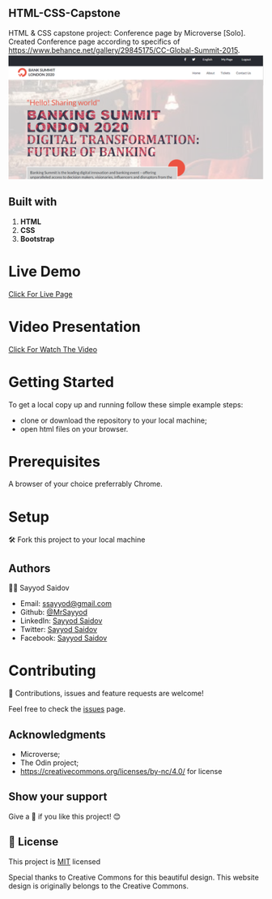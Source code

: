 ## HTML-CSS-Capstone
HTML &amp; CSS capstone project: Conference page by Microverse [Solo].
Created Conference page according to specifics of https://www.behance.net/gallery/29845175/CC-Global-Summit-2015.
![Capstone](/images/screenshot.png)

## Built with
1. **HTML**
2. **CSS**
3. **Bootstrap**

# Live Demo 
[Click For Live Page](https://raw.githack.com/MrSayyod/HTML-CSS-Capstone/example/index.html)

# Video Presentation
[Click For Watch The Video](https://www.loom.com)

# Getting Started
To get a local copy up and running follow these simple example steps:
- clone or download the repository to your local machine;
- open html files on your browser.

# Prerequisites
A browser of your choice preferrably Chrome.

# Setup
:hammer_and_wrench: Fork this project to your local machine

## Authors
:man_technologist: Sayyod Saidov

- Email: ssayyod@gmail.com
- Github: [@MrSayyod](https://github.com/MrSayyod) 
- LinkedIn: [Sayyod Saidov](https://www.linkedin.com/in/sayyod-saidov-507b0818b)
- Twitter: [Sayyod Saidov](https://twitter.com/sayyodsaidov)
- Facebook: [Sayyod Saidov](https://www.facebook.com/sayyod)

# Contributing
:handshake: Contributions, issues and feature requests are welcome!

Feel free to check the [issues](https://github.com/MrSayyod/HTML-CSS-Capstone/issues) page.

## Acknowledgments

- Microverse;
- The Odin project;
- https://creativecommons.org/licenses/by-nc/4.0/ for license


## Show your support
Give a :star2: if you like this project! :blush:

## 📝 License

This project is [MIT](LICENSE.md) licensed

Special thanks to Creative Commons for this beautiful design.
This website design is originally belongs to the Creative Commons.

